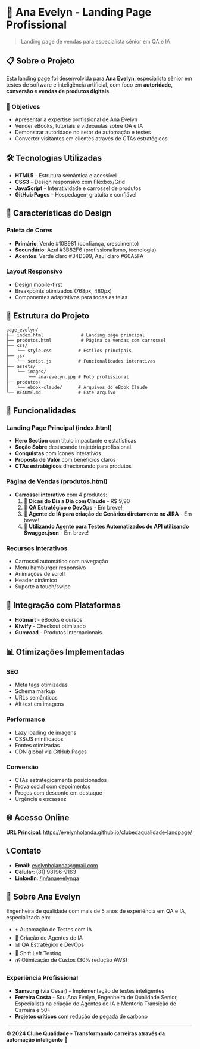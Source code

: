 # 🚀 Ana Evelyn - Landing Page Profissional

> Landing page de vendas para especialista sênior em QA e IA

## 📋 Sobre o Projeto

Esta landing page foi desenvolvida para **Ana Evelyn**, especialista sênior em testes de software e inteligência artificial, com foco em **autoridade, conversão e vendas de produtos digitais**.

### 🎯 Objetivos
- Apresentar a expertise profissional de Ana Evelyn
- Vender eBooks, tutoriais e videoaulas sobre QA e IA
- Demonstrar autoridade no setor de automação e testes
- Converter visitantes em clientes através de CTAs estratégicos

## 🛠️ Tecnologias Utilizadas

- **HTML5** - Estrutura semântica e acessível
- **CSS3** - Design responsivo com Flexbox/Grid
- **JavaScript** - Interatividade e carrossel de produtos
- **GitHub Pages** - Hospedagem gratuita e confiável

## 🎨 Características do Design

### Paleta de Cores
- **Primário**: Verde #10B981 (confiança, crescimento)
- **Secundário**: Azul #3B82F6 (profissionalismo, tecnologia)
- **Acentos**: Verde claro #34D399, Azul claro #60A5FA

### Layout Responsivo
- Design mobile-first
- Breakpoints otimizados (768px, 480px)
- Componentes adaptativos para todas as telas

## 📁 Estrutura do Projeto

```
page_evelyn/
├── index.html              # Landing page principal
├── produtos.html           # Página de vendas com carrossel
├── css/
│   └── style.css          # Estilos principais
├── js/
│   └── script.js          # Funcionalidades interativas
├── assets/
│   └── images/
│       └── ana-evelyn.jpg # Foto profissional
├── produtos/
│   └── ebook-claude/      # Arquivos do eBook Claude
└── README.md              # Este arquivo
```

## 🌟 Funcionalidades

### Landing Page Principal (index.html)
- **Hero Section** com título impactante e estatísticas
- **Seção Sobre** destacando trajetória profissional
- **Conquistas** com ícones interativos
- **Proposta de Valor** com benefícios claros
- **CTAs estratégicos** direcionando para produtos

### Página de Vendas (produtos.html)
- **Carrossel interativo** com 4 produtos:
  1. 🤖 **Dicas do Dia a Dia com Claude** - R$ 9,90
  2. 🎯 **QA Estratégico e DevOps** - Em breve!
  3. 🔬 **Agente de IA para criação de Cenários diretamente no JIRA** - Em breve!
  4. 💎 **Utilizando Agente para Testes Automatizados de API utilizando Swagger.json** - Em breve!

### Recursos Interativos
- Carrossel automático com navegação
- Menu hamburger responsivo
- Animações de scroll
- Header dinâmico
- Suporte a touch/swipe

## 🎯 Integração com Plataformas

- **Hotmart** - eBooks e cursos
- **Kiwify** - Checkout otimizado
- **Gumroad** - Produtos internacionais

## 📊 Otimizações Implementadas

### SEO
- Meta tags otimizadas
- Schema markup
- URLs semânticas
- Alt text em imagens

### Performance
- Lazy loading de imagens
- CSS/JS minificados
- Fontes otimizadas
- CDN global via GitHub Pages

### Conversão
- CTAs estrategicamente posicionados
- Prova social com depoimentos
- Preços com desconto em destaque
- Urgência e escassez

## 🌐 Acesso Online

**URL Principal**: https://evelynholanda.github.io/clubedaqualidade-landpage/

## 📞 Contato

- **Email**: evelynholanda@gmail.com
- **Celular**: (81) 98196-9163
- **LinkedIn**: [/in/anaevelynqa](https://linkedin.com/in/anaevelynqa)

## 💼 Sobre Ana Evelyn

Engenheira de qualidade com mais de 5 anos de experiência em QA e IA, especializada em:

- ⚡ Automação de Testes com IA
- 🤖 Criação de Agentes de IA
- 📊 QA Estratégico e DevOps
- 🚀 Shift Left Testing
- 💰 Otimização de Custos (30% redução AWS)

### Experiência Profissional
- **Samsung** (via Cesar) - Implementação de testes inteligentes
- **Ferreira Costa** - Sou Ana Evelyn, Engenheira de Qualidade Senior, Especialista na criação de Agentes de IA e Mentoria Transição de Carreira e 50+
- **Projetos críticos** com redução de pegada de carbono

---

**© 2024 Clube Qualidade - Transformando carreiras através da automação inteligente** 🚀
